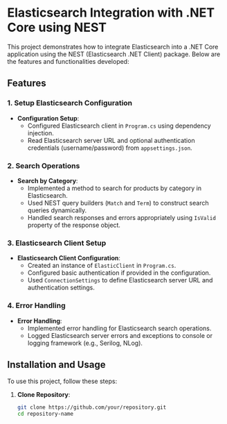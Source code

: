 # Elasticsearch Integration with .NET Core using NEST

This project demonstrates how to integrate Elasticsearch into a .NET Core application using the NEST (Elasticsearch .NET Client) package. Below are the features and functionalities developed:

## Features

### 1. Setup Elasticsearch Configuration

- **Configuration Setup**: 
  - Configured Elasticsearch client in `Program.cs` using dependency injection.
  - Read Elasticsearch server URL and optional authentication credentials (username/password) from `appsettings.json`.

### 2. Search Operations

- **Search by Category**:
  - Implemented a method to search for products by category in Elasticsearch.
  - Used NEST query builders (`Match` and `Term`) to construct search queries dynamically.
  - Handled search responses and errors appropriately using `IsValid` property of the response object.

### 3. Elasticsearch Client Setup

- **Elasticsearch Client Configuration**:
  - Created an instance of `ElasticClient` in `Program.cs`.
  - Configured basic authentication if provided in the configuration.
  - Used `ConnectionSettings` to define Elasticsearch server URL and authentication settings.

### 4. Error Handling

- **Error Handling**:
  - Implemented error handling for Elasticsearch search operations.
  - Logged Elasticsearch server errors and exceptions to console or logging framework (e.g., Serilog, NLog).

## Installation and Usage

To use this project, follow these steps:

1. **Clone Repository**:
   ```bash
   git clone https://github.com/your/repository.git
   cd repository-name
